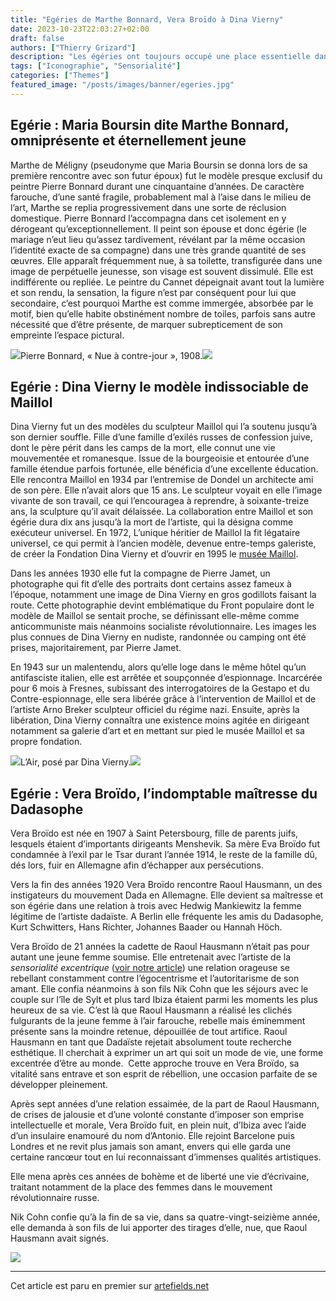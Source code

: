 ```yaml
---
title: "Egéries de Marthe Bonnard, Vera Broïdo à Dina Vierny"
date: 2023-10-23T22:03:27+02:00
draft: false
authors: ["Thierry Grizard"]
description: "Les égéries ont toujours occupé une place essentielle dans la vie des artistes. Marthe Bonnard, Dina Vierny et Vera Broïdo sont à cet égard emblématiques."
tags: ["Iconographie", "Sensorialité"]
categories: ["Themes"]
featured_image: "/posts/images/banner/egeries.jpg"
---
```


## Egérie : Maria Boursin dite Marthe Bonnard, omniprésente et éternellement jeune

Marthe de Méligny (pseudonyme que Maria Boursin se donna lors de sa première rencontre avec son futur époux) fut le modèle presque exclusif du peintre Pierre Bonnard durant une cinquantaine d’années. De caractère farouche, d’une santé fragile, probablement mal à l’aise dans le milieu de l’art, Marthe se replia progressivement dans une sorte de réclusion domestique. Pierre Bonnard l’accompagna dans cet isolement en y dérogeant qu’exceptionnellement. Il peint son épouse et donc égérie (le mariage n’eut lieu qu’assez tardivement, révélant par la même occasion l’identité exacte de sa compagne) dans une très grande quantité de ses œuvres. Elle apparaît fréquemment nue, à sa toilette, transfigurée dans une image de perpétuelle jeunesse, son visage est souvent dissimulé. Elle est indifférente ou repliée. Le peintre du Cannet dépeignait avant tout la lumière et son rendu, la sensation, la figure n’est par conséquent pour lui que secondaire, c’est pourquoi Marthe est comme immergée, absorbée par le motif, bien qu’elle habite obstinément nombre de toiles, parfois sans autre nécessité que d’être présente, de marquer subrepticement de son empreinte l’espace pictural.

![](/posts/images/egeries/pierre-bonnard_1908_nu-a-contre-jour_paintings_marthe.001.jpg)Pierre Bonnard, « Nue à contre-jour », 1908.![](/posts/images/egeries/marthe-bonnard_model_paintings_photography.010.jpg)

## Egérie : Dina Vierny le modèle indissociable de Maillol

Dina Vierny fut un des modèles du sculpteur Maillol qui l’a soutenu jusqu’à son dernier souffle. Fille d’une famille d’exilés russes de confession juive, dont le père périt dans les camps de la mort, elle connut une vie mouvementée et romanesque. Issue de la bourgeoisie et entourée d’une famille étendue parfois fortunée, elle bénéficia d’une excellente éducation. Elle rencontra Maillol en 1934 par l’entremise de Dondel un architecte ami de son père. Elle n’avait alors que 15 ans. Le sculpteur voyait en elle l’image vivante de son travail, ce qui l’encouragea à reprendre, à soixante-treize ans, la sculpture qu’il avait délaissée. La collaboration entre Maillol et son égérie dura dix ans jusqu’à la mort de l’artiste, qui la désigna comme exécuteur universel. En 1972, L’unique héritier de Maillol la fit légataire universel, ce qui permit à l’ancien modèle, devenue entre-temps galeriste, de créer la Fondation Dina Vierny et d’ouvrir en 1995 le [musée Maillol](https://www.museemaillol.com/?ref=artefields.net).

Dans les années 1930 elle fut la compagne de Pierre Jamet, un photographe qui fit d’elle des portraits dont certains assez fameux à l’époque, notamment une image de Dina Vierny en gros godillots faisant la route. Cette photographie devint emblématique du Front populaire dont le modèle de Maillol se sentait proche, se définissant elle-même comme anticommuniste mais néanmoins socialiste révolutionnaire. Les images les plus connues de Dina Vierny en nudiste, randonnée ou camping ont été prises, majoritairement, par Pierre Jamet.

En 1943 sur un malentendu, alors qu’elle loge dans le même hôtel qu’un antifasciste italien, elle est arrêtée et soupçonnée d’espionnage. Incarcérée pour 6 mois à Fresnes, subissant des interrogatoires de la Gestapo et du Contre-espionnage, elle sera libérée grâce à l’intervention de Maillol et de l’artiste Arno Breker sculpteur officiel du régime nazi. Ensuite, après la libération, Dina Vierny connaîtra une existence moins agitée en dirigeant notamment sa galerie d’art et en mettant sur pied le musée Maillol et sa propre fondation.

![](/posts/images/egeries/dina-vierny_maillol_sculpture_air.002.jpg)L’Air, posé par Dina Vierny.![](/posts/images/egeries/dina-vierny_model_sculpture_maillol.011-2-1.jpg)

## Egérie : Vera Broïdo, l’indomptable maîtresse du Dadasophe

Vera Broïdo est née en 1907 à Saint Petersbourg, fille de parents juifs, lesquels étaient d’importants dirigeants Menshevik. Sa mère Eva Broïdo fut condamnée à l’exil par le Tsar durant l’année 1914, le reste de la famille dû, dés lors, fuir en Allemagne afin d’échapper aux persécutions.

Vers la fin des années 1920 Vera Broïdo rencontre Raoul Hausmann, un des instigateurs du mouvement Dada en Allemagne. Elle devient sa maîtresse et son égérie dans une relation à trois avec Hedwig Mankiewitz la femme légitime de l’artiste dadaïste. A Berlin elle fréquente les amis du Dadasophe, Kurt Schwitters, Hans Richter, Johannes Baader ou Hannah Höch.

Vera Broïdo de 21 années la cadette de Raoul Hausmann n’était pas pour autant une jeune femme soumise. Elle entretenait avec l’artiste de la *sensorialité excentrique* ([voir notre article](/posts/raoul-hausmann-loeil-de-dada-artefields/)) une relation orageuse se rebellant constamment contre l’égocentrisme et l’autoritarisme de son amant. Elle confia néanmoins à son fils Nik Cohn que les séjours avec le couple sur l’île de Sylt et plus tard Ibiza étaient parmi les moments les plus heureux de sa vie. C’est là que Raoul Hausmann a réalisé les clichés fulgurants de la jeune femme à l’air farouche, rebelle mais éminemment présente sans la moindre retenue, dépouillée de tout artifice. Raoul Hausmann en tant que Dadaïste rejetait absolument toute recherche esthétique. Il cherchait à exprimer un art qui soit un mode de vie, une forme excentrée d’être au monde.  Cette approche trouve en Vera Broïdo, sa vitalité sans entrave et son esprit de rébellion, une occasion parfaite de se développer pleinement.

Après sept années d’une relation essaimée, de la part de Raoul Hausmann, de crises de jalousie et d’une volonté constante d’imposer son emprise intellectuelle et morale, Vera Broïdo fuit, en plein nuit, d’Ibiza avec l’aide d’un insulaire enamouré du nom d’Antonio. Elle rejoint Barcelone puis Londres et ne revit plus jamais son amant, envers qui elle garda une certaine rancœur tout en lui reconnaissant d’immenses qualités artistiques.

Elle mena après ces années de bohème et de liberté une vie d’écrivaine, traitant notamment de la place des femmes dans le mouvement révolutionnaire russe.

Nik Cohn confie qu’à la fin de sa vie, dans sa quatre-vingt-seizième année, elle demanda à son fils de lui apporter des tirages d’elle, nue, que Raoul Hausmann avait signés.

![](/posts/images/egeries/vera-broido_raoul-hausmann_sylt_ibiza.jpg.018.jpg) 
 
 ---
 

Cet article est paru en premier sur [artefields.net](https://www.artefields.net/egeria-marthe-bonnard-dina-vierny-vera-broido/?ref=artefields.net)
